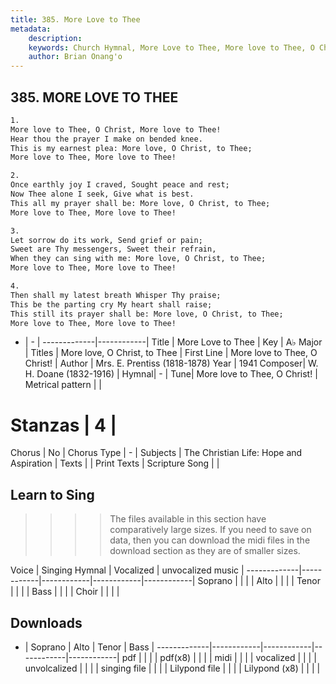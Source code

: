 ```yaml
---
title: 385. More Love to Thee
metadata:
    description: 
    keywords: Church Hymnal, More Love to Thee, More love to Thee, O Christ!, More love, O Christ, to Thee
    author: Brian Onang'o
---
```



## 385. MORE LOVE TO THEE

```txt
1.
More love to Thee, O Christ, More love to Thee!
Hear thou the prayer I make on bended knee.
This is my earnest plea: More love, O Christ, to Thee;
More love to Thee, More love to Thee!

2.
Once earthly joy I craved, Sought peace and rest;
Now Thee alone I seek, Give what is best.
This all my prayer shall be: More love, O Christ, to Thee;
More love to Thee, More love to Thee!

3.
Let sorrow do its work, Send grief or pain;
Sweet are Thy messengers, Sweet their refrain,
When they can sing with me: More love, O Christ, to Thee;
More love to Thee, More love to Thee!

4.
Then shall my latest breath Whisper Thy praise;
This be the parting cry My heart shall raise;
This still its prayer shall be: More love, O Christ, to Thee;
More love to Thee, More love to Thee!
```

- |   -  |
-------------|------------|
Title | More Love to Thee |
Key | A♭ Major |
Titles | More love, O Christ, to Thee |
First Line | More love to Thee, O Christ! |
Author | Mrs. E. Prentiss (1818-1878)
Year | 1941
Composer| W. H. Doane (1832-1916) |
Hymnal|  - |
Tune| More love to Thee, O Christ! |
Metrical pattern | |
# Stanzas | 4 |
Chorus | No |
Chorus Type | - |
Subjects | The Christian Life: Hope and Aspiration |
Texts |  |
Print Texts | 
Scripture Song |  |
  
## Learn to Sing

>>>> The files available in this section have comparatively large sizes. If you need to save on data, then you can download the midi files in the download section as they are of smaller sizes.

Voice |  Singing Hymnal | Vocalized | unvocalized music |
-------------|------------|------------|------------|------------|
Soprano | | | |
Alto | | | |
Tenor | | | |
Bass | | | |
Choir | | | |

## Downloads

- |  Soprano | Alto | Tenor | Bass |
-------------|------------|------------|------------|------------|
pdf | | | |
pdf(x8) | | | |
midi | | | |
vocalized | | | |
unvolcalized | | | |
singing file | | | |
Lilypond file | | | |
Lilypond (x8) | | | |
  